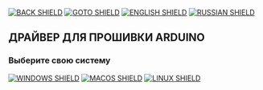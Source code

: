 [![BACK SHIELD](https://img.shields.io/badge/..%2F-Назад-444?style=flat-square)](../RU_README.md)
[![GOTO SHIELD](https://img.shields.io/badge/..%2Ffirmware-Перейти-444?style=flat-square)](../../firmware/RU_README.md)
[![ENGLISH SHIELD](https://img.shields.io/badge/-English-444?style=flat-square)]()
[![RUSSIAN SHIELD](https://img.shields.io/badge/-Русский-08f?style=flat-square)](RU_README.md)
## ДРАЙВЕР ДЛЯ ПРОШИВКИ ARDUINO

### Выберите свою систему

[![WINDOWS SHIELD](https://img.shields.io/badge/Windows-7+-04D?style=for-the-badge&logo=windows11&logoColor=0BF)](windows/RU_README.md)
[![MACOS SHIELD](https://img.shields.io/badge/MacOS-10.6+-04D?style=for-the-badge&logo=apple&logoColor=FFF)](macos/RU_README.md)
[![LINUX SHIELD](https://img.shields.io/badge/Linux-SOON-04D?style=for-the-badge&logo=linux&logoColor=0F0)](linux/RU_README.md)
